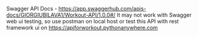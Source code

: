 Swagger API Docs - https://app.swaggerhub.com/apis-docs/GIORGIUBILAVA1/Workout-API/1.0.0#/
It may not work with Swagger web ui testing, so use postman on  local host or test this API with rest framework ui on https://apiforworkout.pythonanywhere.com